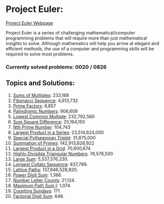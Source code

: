 # Project Euler:

[Project Euler Webpage](https://https://projecteuler.net/)

Project Euler is a series of challenging mathematical/computer programming problems that will require more than just mathematical insights to solve. Although mathematics will help you arrive at elegant and efficient methods, the use of a computer and programming skills will be required to solve most problems.

### Currently solved problems: 0020 / 0826

## Topics and Solutions:

1. [Sums of Multiples](https://projecteuler.net/problem=1): 233,168
2. [Fibonacci Sequence](https://projecteuler.net/problem=2): 4,613,732
3. [Prime Factors](https://projecteuler.net/problem=3): 6,857
4. [Palindromic Numbers](https://projecteuler.net/problem=4): 906,609
5. [Lowest Common Multiple](https://projecteuler.net/problem=5): 232,792,560
6. [Sum Square Difference](https://projecteuler.net/problem=6): 25,164,150
7. [Nth Prime Number](https://projecteuler.net/problem=7): 104,743
8. [Largest Product in a Series](https://projecteuler.net/problem=8): 23,514,624,000
9. [Special Pythagorean Triplet](https://projecteuler.net/problem=9): 31,875,000
10. [Summation of Primes](https://projecteuler.net/problem=10): 142,913,828,922
11. [Largest Product in a Grid](https://projecteuler.net/problem=11): 70,600,674
12. [Highly Divisible Triangular Numbers](https://projecteuler.net/problem=12): 76,576,500
13. [Large Sum](https://projecteuler.net/problem=13): 5,537,376,230.
14. [Longest Collatz Sequence](https://projecteuler.net/problem=14): 837,799.
15. [Lattice Paths](https://projecteuler.net/problem=15): 137,846,528,820.
16. [Power Digit Sum](https://projecteuler.net/problem=16): 1,366.
17. [Number Letter Counts](https://projecteuler.net/problem=17): 21,124.
18. [Maximum Path Sum I](https://projecteuler.net/problem=18): 1,074.
19. [Counting Sundays](https://projecteuler.net/problem=19): 171.
20. [Factorial Digit Sum](https://projecteuler.net/problem=20): 648.
